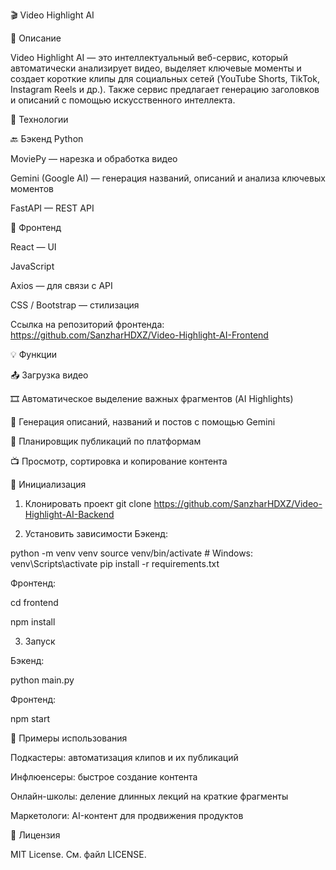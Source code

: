 🎬 Video Highlight AI

📌 Описание

Video Highlight AI — это интеллектуальный веб-сервис, который автоматически анализирует видео, выделяет ключевые моменты и создает короткие клипы для социальных сетей (YouTube Shorts, TikTok, Instagram Reels и др.). Также сервис предлагает генерацию заголовков и описаний с помощью искусственного интеллекта.

🧱 Технологии

🔙 Бэкенд
Python

MoviePy — нарезка и обработка видео

Gemini (Google AI) — генерация названий, описаний и анализа ключевых моментов

FastAPI — REST API

🎨 Фронтенд

React — UI

JavaScript

Axios — для связи с API

CSS / Bootstrap — стилизация

Ссылка на репозиторий фронтенда: https://github.com/SanzharHDXZ/Video-Highlight-AI-Frontend

💡 Функции

📤 Загрузка видео

🎞 Автоматическое выделение важных фрагментов (AI Highlights)

🧠 Генерация описаний, названий и постов с помощью Gemini

📅 Планировщик публикаций по платформам

📺 Просмотр, сортировка и копирование контента

🚀 Инициализация

1. Клонировать проект
git clone https://github.com/SanzharHDXZ/Video-Highlight-AI-Backend

2. Установить зависимости
Бэкенд:

python -m venv venv
source venv/bin/activate  # Windows: venv\Scripts\activate
pip install -r requirements.txt

Фронтенд:

cd frontend

npm install

3. Запуск

Бэкенд:

python main.py

Фронтенд:

npm start

🧠 Примеры использования

Подкастеры: автоматизация клипов и их публикаций

Инфлюенсеры: быстрое создание контента

Онлайн-школы: деление длинных лекций на краткие фрагменты

Маркетологи: AI-контент для продвижения продуктов

📜 Лицензия

MIT License. См. файл LICENSE.

